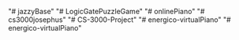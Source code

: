 "# jazzyBase" 
"# LogicGatePuzzleGame" 
"# onlinePiano" 
"# cs3000josephus" 
"# CS-3000-Project" 
"# energico-virtualPiano" 
"# energico-virtualPiano" 
